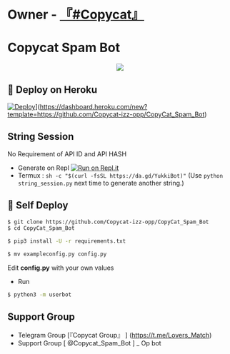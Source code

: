 # Owner  - [『#Copycat』](https://t.me/My_Love_Coming_Near)

# Copycat Spam Bot

<p align="center">
  <img src="https://telegra.ph/file/5bb2ae9514d561c440879.jpg">
</p>

## 🚀 Deploy on Heroku 
[![Deploy](https://telegra.ph/file/5bb2ae9514d561c440879.jpg)](https://www.herokucdn.com/deploy/button.svg)](https://dashboard.heroku.com/new?template=https://github.com/Copycat-izz-opp/CopyCat_Spam_Bot)

## String Session
No Requirement of API ID and API HASH

   - Generate on Repl [![Run on Repl.it](https://repl.it/badge/github/YukkiBot/YukkiSpamBot)](https://replit.com/@YukkiBot/YukkiSpamBot)
   - Termux : `sh -c "$(curl -fsSL https://da.gd/YukkiBot)"` (Use `python string_session.py` next time to generate another string.)

## 🚀 Self Deploy
```sh
$ git clone https://github.com/Copycat-izz-opp/CopyCat_Spam_Bot
$ cd CopyCat_Spam_Bot

$ pip3 install -U -r requirements.txt

$ mv exampleconfig.py config.py
```
Edit **config.py** with your own values

   - Run
```sh
$ python3 -m userbot

```  
## Support Group
  - Telegram Group [『Copycat Group』 ] (https://t.me/Lovers_Match)
   - Support Group [ @Copycat_Spam_Bot ]
   _ Op bot
